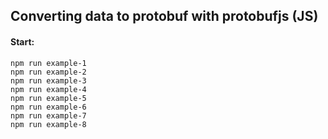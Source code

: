 ## Converting data to protobuf with protobufjs (JS)

#### Start:

```
npm run example-1
npm run example-2
npm run example-3
npm run example-4
npm run example-5
npm run example-6
npm run example-7
npm run example-8
```
